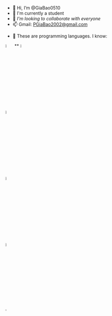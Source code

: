 - 👋 Hi, I’m @GiaBao0510
- 🌱 I'm currently a student
- 💞️ *I'm looking to collaborate with everyone*
- 📫 Gmail: PGiaBao2002@gmail.com
<!---
GiaBao0510/GiaBao0510 is a ✨ special ✨ repository because its `README.md` (this file) appears on your GitHub profile.
You can click the Preview link to take a look at your changes.
--->
- 🔗 These are programming languages. I know:
<!--- Link hinh anh--->

[<img src="https://andeh.co.uk/img/skills/java.png" width="5%"/>](https://www.w3schools.com/java/default.asp) ** [<img src="https://play-lh.googleusercontent.com/85WnuKkqDY4gf6tndeL4_Ng5vgRk7PTfmpI4vHMIosyq6XQ7ZGDXNtYG2s0b09kJMw" width="5%"/>](https://www.w3schools.com/html/) 



[<img src="https://play-lh.googleusercontent.com/RTAZb9E639F4JBcuBRTPEk9_92I-kaKgBMw4LFxTGhdCQeqWukXh74rTngbQpBVGxqo" width="5%"/>](https://www.w3schools.com/css/default.asp)

[<img src="https://upload.wikimedia.org/wikipedia/commons/thumb/9/99/Unofficial_JavaScript_logo_2.svg/480px-Unofficial_JavaScript_logo_2.svg.png" width="5%"/>](https://www.w3schools.com/js/default.asp)

[<img src="https://cuongquach.com/wp-content/uploads/2016/05/bash-logo.png" width="5%"/>](https://www.tutorialspoint.com/unix/shell_scripting.htm)

[<img src="https://www.simplilearn.com/ice9/course_images/160x160/C-simplilearn.svgz" width="5%" height="3%"/>](https://www.codecademy.com/catalog/language/c)

